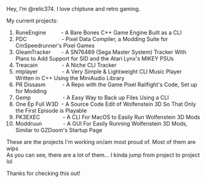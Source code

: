 Hey, I’m @relic374. I love chiptune and retro gaming. 

My current projects:<br>
1.  RuneEngine          - A Bare Bones C++ Game Engine Built as a CLI
2.  PDC                       - Pixel Data Compiler, a Modding Suite for CmSpeedrunner's Pixel Games
3.  GleamTracker       - A SN76489 (Sega Master System) Tracker With Plans to Add Support for SID and the Atari Lynx's MIKEY PSUs
4.  Treacain                - A Niche CLI Tracker
5.  mtplayer                - A Very Simple & Lightweight CLI Music Player Written in C++ Using the MiniAudio Library
6.  PR Dissasm           - A Repo with the Game Pixel Railfight's Code, Set up for Modding
7.  Gemp                     - A Easy Way to Back up Files Using a CLI
8.  One Ep Full W3D  - A Source Code Edit of Wolfenstein 3D So That Only the First Episode is Playable
9.  PK3EXEC               - A CLI For MacOS to Easily Run Wolfenstein 3D Mods
10. Moddruun              - A GUI For Easily Running Wolfenstein 3D Mods, Similar to GZDoom's Startup Page<br>

These are the projects I'm working on/am most proud of. Most of them are wips<br>
As you can see, there are a lot of them... I kinda jump from project to project lol<br>

Thanks for checking this out!
